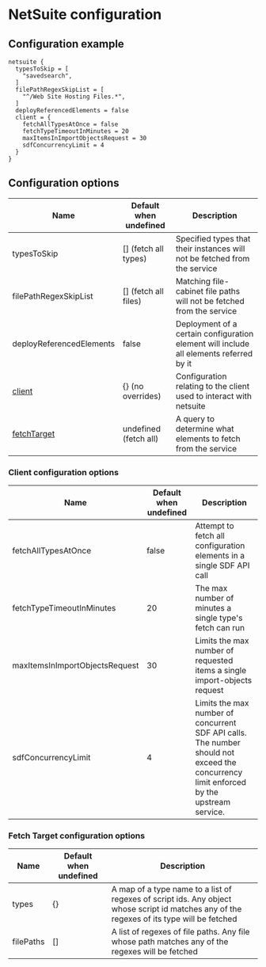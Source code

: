 # NetSuite configuration
## Configuration example
```hcl
netsuite {
  typesToSkip = [
    "savedsearch",
  ]
  filePathRegexSkipList = [
    "^/Web Site Hosting Files.*",
  ]
  deployReferencedElements = false
  client = {
    fetchAllTypesAtOnce = false
    fetchTypeTimeoutInMinutes = 20
    maxItemsInImportObjectsRequest = 30
    sdfConcurrencyLimit = 4
  }
}
```

## Configuration options

| Name                                                | Default when undefined  | Description
| ----------------------------------------------------| ------------------------| -----------
| typesToSkip                                         | [] (fetch all types)    | Specified types that their instances will not be fetched from the service
| filePathRegexSkipList                               | [] (fetch all files)    | Matching file-cabinet file paths will not be fetched from the service
| deployReferencedElements                            | false                   | Deployment of a certain configuration element will include all elements referred by it
| [client](#client-configuration-options)             | {} (no overrides)       | Configuration relating to the client used to interact with netsuite
| [fetchTarget](#fetch-target-configuration-options)  | undefined (fetch all)   | A query to determine what elements to fetch from the service

### Client configuration options

| Name                           | Default when undefined  | Description
| -------------------------------| ------------------------| -----------
| fetchAllTypesAtOnce            | false                   | Attempt to fetch all configuration elements in a single SDF API call
| fetchTypeTimeoutInMinutes      | 20                      | The max number of minutes a single type's fetch can run
| maxItemsInImportObjectsRequest | 30                      | Limits the max number of requested items a single import-objects request
| sdfConcurrencyLimit            | 4                       | Limits the max number of concurrent SDF API calls. The number should not exceed the concurrency limit enforced by the upstream service.

### Fetch Target configuration options
| Name                           | Default when undefined  | Description
| -------------------------------| ------------------------| -----------
| types                          | {}                      | A map of a type name to a list of regexes of script ids. Any object whose script id matches any of the regexes of its type will be fetched
| filePaths                      | []                      | A list of regexes of file paths. Any file whose path matches any of the regexes will be fetched
